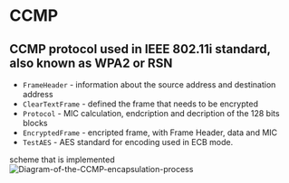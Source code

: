 # CCMP

## CCMP protocol used in IEEE 802.11i standard, also known as WPA2 or RSN 

* `FrameHeader` - information about the source address and destination address
* `ClearTextFrame` - defined the frame that needs to be encrypted 
* `Protocol` - MIC calculation, endcription and decription of the 128 bits blocks
* `EncryptedFrame` - encripted frame, with Frame Header, data and MIC
* `TestAES` - AES standard for encoding used in ECB mode.


scheme that is implemented
  ![Diagram-of-the-CCMP-encapsulation-process](https://github.com/ammitrevska/CCMP/assets/94235179/7c550f86-5e46-498e-8d86-8020a7ce01a7)
